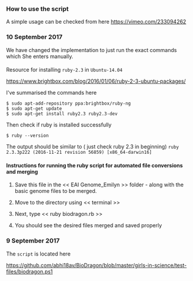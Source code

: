 ### How to use the script

A simple usage can be checked from here
https://vimeo.com/233094262





### 10 September 2017


We have changed the implementation to just run the exact commands which She enters manually.

####
Resource for installing `ruby-2.3` in `Ubuntu-14.04`

https://www.brightbox.com/blog/2016/01/06/ruby-2-3-ubuntu-packages/



I've summarised the commands here 

```
$ sudo apt-add-repository ppa:brightbox/ruby-ng
$ sudo apt-get update
$ sudo apt-get install ruby2.3 ruby2.3-dev

```


Then check if ruby is installed successfully  

```
$ ruby --version

```

The output should be similar to ( just check ruby 2.3 in beginning) 
`ruby 2.3.3p222 (2016-11-21 revision 56859) [x86_64-darwin16]`


#### Instructions for running the ruby script for automated file conversions and merging


 1. Save this file in the << EAI Genome_Emilyn >> folder - along with the basic genome files to be merged.

 2. Move to the directory using << terminal >>

 3. Next, type << ruby biodragon.rb >>

 4. You should see the desired files merged and saved properly





### 9 September 2017

The `script` is located here

https://github.com/abhi18av/BioDragon/blob/master/girls-in-science/test-files/biodragon.ps1
